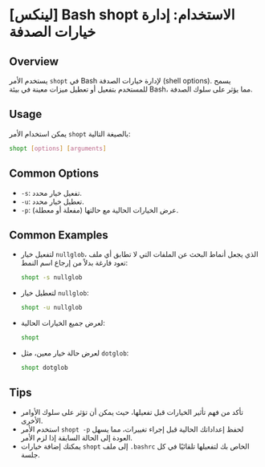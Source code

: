 # [لينكس] Bash shopt الاستخدام: إدارة خيارات الصدفة

## Overview
يستخدم الأمر `shopt` في Bash لإدارة خيارات الصدفة (shell options). يسمح للمستخدم بتفعيل أو تعطيل ميزات معينة في بيئة Bash، مما يؤثر على سلوك الصدفة.

## Usage
يمكن استخدام الأمر `shopt` بالصيغة التالية:

```bash
shopt [options] [arguments]
```

## Common Options
- `-s`: تفعيل خيار محدد.
- `-u`: تعطيل خيار محدد.
- `-p`: عرض الخيارات الحالية مع حالتها (مفعلة أو معطلة).

## Common Examples
- لتفعيل خيار `nullglob`، الذي يجعل أنماط البحث عن الملفات التي لا تطابق أي ملف تعود فارغة بدلاً من إرجاع اسم النمط:
  ```bash
  shopt -s nullglob
  ```

- لتعطيل خيار `nullglob`:
  ```bash
  shopt -u nullglob
  ```

- لعرض جميع الخيارات الحالية:
  ```bash
  shopt
  ```

- لعرض حالة خيار معين، مثل `dotglob`:
  ```bash
  shopt dotglob
  ```

## Tips
- تأكد من فهم تأثير الخيارات قبل تفعيلها، حيث يمكن أن تؤثر على سلوك الأوامر الأخرى.
- استخدم الأمر `shopt -p` لحفظ إعداداتك الحالية قبل إجراء تغييرات، مما يسهل العودة إلى الحالة السابقة إذا لزم الأمر.
- يمكنك إضافة خيارات `shopt` إلى ملف `.bashrc` الخاص بك لتفعيلها تلقائيًا في كل جلسة.